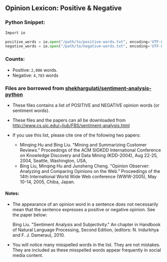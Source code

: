 ## Opinion Lexicon: Positive & Negative

### Python Snippet:

```python
Import io

positive_words = io.open("/path/to/positive-words.txt", encoding='UTF-8').read().strip().split('\n')
negative_words = io.open("/path/to/negative-words.txt", encoding='UTF-8').read().strip().split('\n')
```

### Counts:
* Positive: `2,006` words.
* Negative: `4,783` words

### Files are borrowed from [shekhargulati/sentiment-analysis-python](https://github.com/shekhargulati/sentiment-analysis-python)

* These files contains a list of POSITIVE and NEGATIVE opinion words (or sentiment words).

* These files and the papers can all be downloaded from 
     http://www.cs.uic.edu/~liub/FBS/sentiment-analysis.html
 
* If you use this list, please cite one of the following two papers:
 
    * Minqing Hu and Bing Liu. "Mining and Summarizing Customer Reviews." 
        Proceedings of the ACM SIGKDD International Conference on Knowledge 
        Discovery and Data Mining (KDD-2004), Aug 22-25, 2004, Seattle, 
        Washington, USA, 
    * Bing Liu, Minqing Hu and Junsheng Cheng. "Opinion Observer: Analyzing 
        and Comparing Opinions on the Web." Proceedings of the 14th 
        International World Wide Web conference (WWW-2005), May 10-14, 
        2005, Chiba, Japan.
 
#### Notes:
  * The appearance of an opinion word in a sentence does not necessarily  
    mean that the sentence expresses a positive or negative opinion. 
    See the paper below:

    Bing Liu. "Sentiment Analysis and Subjectivity." An chapter in 
       Handbook of Natural Language Processing, Second Edition, 
       (editors: N. Indurkhya and F. J. Damerau), 2010.

  * You will notice many misspelled words in the list. They are not 
    mistakes. They are included as these misspelled words appear 
    frequently in social media content. 

